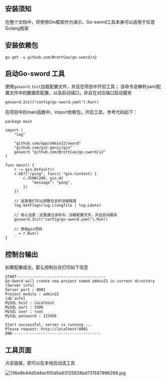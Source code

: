 ## 安装须知
在整个文档中，将使用Gin框架作为演示，Go-sword工具本身可以适用于任意Golang框架

## 安装依赖包
```
go get -u github.com/BrettCao/go-sword/v2
```

## 启动Go-sword 工具

使用`gosword.Init`加载配置文件，并且在项目中开启工具；
该命令会解析yaml配置文件中的数据库配置，以及启动端口，并且在对应端口启动服务
```
gosword.Init("config/go-sword.yaml").Run()
```

在项目中的main函数中，import依赖包，开启工具，参考代码如下：
```
package main

import (
	"log"

	"github.com/app/admin22/sword"
	"github.com/gin-gonic/gin"
	gosword "github.com/BrettCao/go-sword/v2"
)

func main() {
	r := gin.Default()
	r.GET("/ping", func(c *gin.Context) {
		c.JSON(200, gin.H{
			"message": "pong",
		})
	})

	// 这里我们可以调整日志的详细程度
	log.SetFlags(log.Llongfile | log.Ldate)

	// 核心注意：这里通过该命令，加载配置文件，并且启动服务
	gosword.Init("config/go-sword.yaml").Run()

	// 原始gin项目
	_ = r.Run()
}
```


## 控制台输出
如果配置成功，那么控制台会打印如下信息

```
START----------------------------------------
Go-Sword will create new project named admin22 in current directory
[Server info]
Server port : 8081
Project module : admin22
[db info]
MySQL host : localhost
MySQL port : 3306
MySQL user : root
MySQL password : 123456

Start successful, server is running ...
Please request: http://localhost:8081
END----------------------------------------
```


## 工具页面

点击链接，即可以在本地启动该工具

![136e8b44d5d4acf00d5a63125928bd731587996269.jpg](https://cdn.jsdelivr.net/gh/sunshinev/remote_pics/136e8b44d5d4acf00d5a63125928bd731587996269.jpg)
